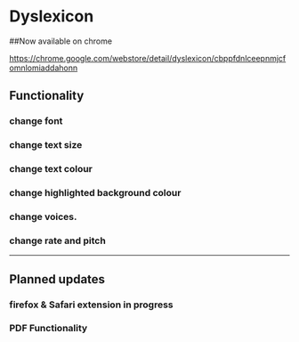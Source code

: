 # Dyslexicon



##Now available on chrome

https://chrome.google.com/webstore/detail/dyslexicon/cbppfdnlceepnmjcfomnlomiaddahonn



## Functionality
### change font
### change text size
### change text colour
### change highlighted background colour
### change voices.
### change rate and pitch


---
## Planned updates
### firefox & Safari extension in progress
### PDF Functionality 




